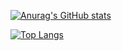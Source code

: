 [![Anurag's GitHub stats](https://github-readme-stats.vercel.app/api?username=mateusroerig&show_icons=true&theme=onedark)](https://github.com/anuraghazra/github-readme-stats)

[![Top Langs](https://github-readme-stats.vercel.app/api/top-langs/?username=mateusroerig&show_icons=true&theme=onedark)](https://github.com/anuraghazra/github-readme-stats)
